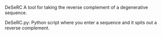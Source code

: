 DeSeRC
A tool for taking the reverse complement of a degenerative sequence.

DeSeRC.py: Python script where you enter a sequence and it spits out a reverse complement.

